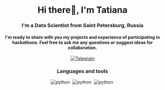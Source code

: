 <div id="header" align="center">
    <h1>Hi there👋, I'm Tatiana</h1>
    <h3>I'm a Data Scientist from Saint Petersburg, Russia</h3>
    <h4> I'm ready to share with you my projects and experience of participating in hackathons. 
    Feel free to ask me any questions or suggest ideas for collaboration.</h4>
<div>
<a href="https://t.me/tani_davydova">
    <img src="https://img.shields.io/badge/Telegram-blue?style=for-the-badge&logo=telegram&logoColor=white" alt="Telegram"/>
</a>

### Languages and tools
<img src="https://cdn.jsdelivr.net/gh/devicons/devicon/icons/python/python-original.svg" title="python" wight="4" haight="4"/>&nbsp;
<img src="https://cdn.jsdelivr.net/gh/devicons/devicon/icons/postgresql/postgresql-original.svg" title="python" wight="4" haight="4"/>&nbsp;
<img src="https://cdn.jsdelivr.net/gh/devicons/devicon/icons/numpy/numpy-original.svg" title="python" wight="4" haight="4"/>&nbsp;
          
          
<!--
**Tatiana-Davydova/Tatiana-Davydova** is a ✨ _special_ ✨ repository because its `README.md` (this file) appears on your GitHub profile.

Here are some ideas to get you started:

- 🔭 I’m currently working on ...
- 🌱 I’m currently learning ...
- 👯 I’m looking to collaborate on ...
- 🤔 I’m looking for help with ...
- 💬 Ask me about ...
- 📫 How to reach me: ...
- 😄 Pronouns: ...
- ⚡ Fun fact: ...
-->
